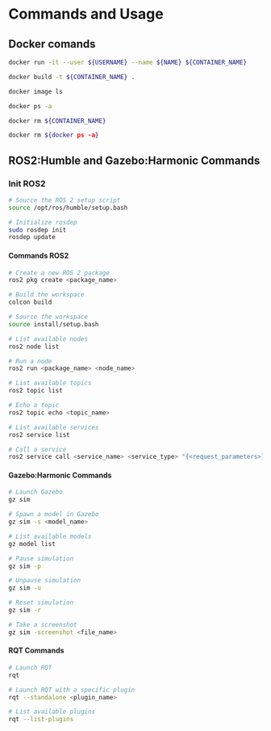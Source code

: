 # Commands and Usage

## Docker comands

```sh
docker run -it --user ${USERNAME} --name ${NAME} ${CONTAINER_NAME}

docker build -t ${CONTAINER_NAME} .

docker image ls

docker ps -a

docker rm ${CONTAINER_NAME}

docker rm ${docker ps -a}
```

## ROS2:Humble and Gazebo:Harmonic Commands

### Init ROS2

```sh
# Source the ROS 2 setup script
source /opt/ros/humble/setup.bash

# Initialize rosdep
sudo rosdep init
rosdep update
```

#### Commands ROS2

```sh
# Create a new ROS 2 package
ros2 pkg create <package_name>

# Build the workspace
colcon build

# Source the workspace
source install/setup.bash

# List available nodes
ros2 node list

# Run a node
ros2 run <package_name> <node_name>

# List available topics
ros2 topic list

# Echo a topic
ros2 topic echo <topic_name>

# List available services
ros2 service list

# Call a service
ros2 service call <service_name> <service_type> "{<request_parameters>}"
```

#### Gazebo:Harmonic Commands

```sh
# Launch Gazebo
gz sim

# Spawn a model in Gazebo
gz sim -s <model_name>

# List available models
gz model list

# Pause simulation
gz sim -p

# Unpause simulation
gz sim -u

# Reset simulation
gz sim -r

# Take a screenshot
gz sim -screenshot <file_name>
```

#### RQT Commands

```sh
# Launch RQT
rqt

# Launch RQT with a specific plugin
rqt --standalone <plugin_name>

# List available plugins
rqt --list-plugins
```

